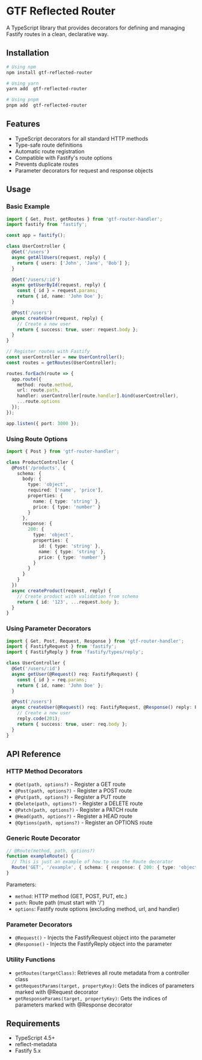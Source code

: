# GTF Reflected Router

A TypeScript library that provides decorators for defining and managing Fastify routes in a clean, declarative way.

## Installation

```bash
# Using npm
npm install gtf-reflected-router

# Using yarn
yarn add  gtf-reflected-router

# Using pnpm
pnpm add  gtf-reflected-router
```

## Features

- TypeScript decorators for all standard HTTP methods
- Type-safe route definitions
- Automatic route registration
- Compatible with Fastify's route options
- Prevents duplicate routes
- Parameter decorators for request and response objects

## Usage

### Basic Example

```typescript
import { Get, Post, getRoutes } from 'gtf-router-handler';
import fastify from 'fastify';

const app = fastify();

class UserController {
  @Get('/users')
  async getAllUsers(request, reply) {
    return { users: ['John', 'Jane', 'Bob'] };
  }

  @Get('/users/:id')
  async getUserById(request, reply) {
    const { id } = request.params;
    return { id, name: 'John Doe' };
  }

  @Post('/users')
  async createUser(request, reply) {
    // Create a new user
    return { success: true, user: request.body };
  }
}

// Register routes with Fastify
const userController = new UserController();
const routes = getRoutes(UserController);

routes.forEach(route => {
  app.route({
    method: route.method,
    url: route.path,
    handler: userController[route.handler].bind(userController),
    ...route.options
  });
});

app.listen({ port: 3000 });
```

### Using Route Options

```typescript
import { Post } from 'gtf-router-handler';

class ProductController {
  @Post('/products', {
    schema: {
      body: {
        type: 'object',
        required: ['name', 'price'],
        properties: {
          name: { type: 'string' },
          price: { type: 'number' }
        }
      },
      response: {
        200: {
          type: 'object',
          properties: {
            id: { type: 'string' },
            name: { type: 'string' },
            price: { type: 'number' }
          }
        }
      }
    }
  })
  async createProduct(request, reply) {
    // Create product with validation from schema
    return { id: '123', ...request.body };
  }
}
```

### Using Parameter Decorators

```typescript
import { Get, Post, Request, Response } from 'gtf-router-handler';
import { FastifyRequest } from 'fastify';
import { FastifyReply } from 'fastify/types/reply';

class UserController {
  @Get('/users/:id')
  async getUser(@Request() req: FastifyRequest) {
    const { id } = req.params;
    return { id, name: 'John Doe' };
  }

  @Post('/users')
  async createUser(@Request() req: FastifyRequest, @Response() reply: FastifyReply) {
    // Create a new user
    reply.code(201);
    return { success: true, user: req.body };
  }
}
```

## API Reference

### HTTP Method Decorators

- `@Get(path, options?)` - Register a GET route
- `@Post(path, options?)` - Register a POST route
- `@Put(path, options?)` - Register a PUT route
- `@Delete(path, options?)` - Register a DELETE route
- `@Patch(path, options?)` - Register a PATCH route
- `@Head(path, options?)` - Register a HEAD route
- `@Options(path, options?)` - Register an OPTIONS route

### Generic Route Decorator

```typescript
// @Route(method, path, options?)
function exampleRoute() {
  // This is just an example of how to use the Route decorator
  Route('GET', '/example', { schema: { response: { 200: { type: 'object' } } } });
}
```

Parameters:
- `method`: HTTP method (GET, POST, PUT, etc.)
- `path`: Route path (must start with '/')
- `options`: Fastify route options (excluding method, url, and handler)

### Parameter Decorators

- `@Request()` - Injects the FastifyRequest object into the parameter
- `@Response()` - Injects the FastifyReply object into the parameter

### Utility Functions

- `getRoutes(targetClass)`: Retrieves all route metadata from a controller class
- `getRequestParams(target, propertyKey)`: Gets the indices of parameters marked with @Request decorator
- `getResponseParams(target, propertyKey)`: Gets the indices of parameters marked with @Response decorator

## Requirements

- TypeScript 4.5+
- reflect-metadata
- Fastify 5.x
